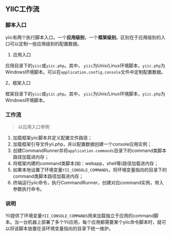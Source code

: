 ## YIIC工作流

### 脚本入口

yiic有两个执行脚本入口，一个**应用级别**，一个**框架级别**。区别在于应用级别的入口可以定制一些应用级别的配置数据。

1. 应用入口

应用目录下的```yiic```或```yiic.php```。其中， ```yiic```为Unix/Linux环境脚本，```yiic.php```为Windows环境脚本。可以在```application.config.console```文件中定制配置数据。

2，框架入口

框架目录下的```yiic```或```yiic.php```。其中， ```yiic```为Unix/Linux环境脚本，```yiic.php```为Windows环境脚本。

### 工作流

> 以应用入口举例

1. 加载框架yiic脚本并定义配置文件路径；
2. 加载框架引导文件yii.php，并以配置数据创建一个console应用实例；
3. 创建CommandRunner并将```application.commands```目录下的command类脚本路径加载进内存；
4. 将框架内建的command类脚本(如：webapp，shell等)路径加载进内存；
5. 如果本地设置了环境变量```YII_CONSOLE_COMMANDS```，将环境变量指向的目录下的command类脚本路径加载进内存；
6. 终端运行yiic命令，执行CommandRunner，创建对应command实例，带入参数执行命令。

### 说明

Yii提供了环境变量```YII_CONSOLE_COMMANDS```用来加载独立于应用的command脚本。当一台机器上部署了多个Yii应用，每个应用都需要某个yiic命令脚本时，就可以将该脚本放置在该环境变量指向的目录下统一维护。
